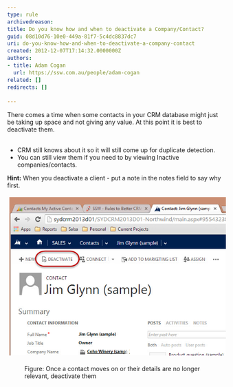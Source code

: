 ```yaml
---
type: rule
archivedreason: 
title: Do you know how and when to deactivate a Company/Contact?
guid: 08d10d76-10e0-449a-81f7-5c4dc8837dc7
uri: do-you-know-how-and-when-to-deactivate-a-company-contact
created: 2012-12-07T17:14:32.0000000Z
authors:
- title: Adam Cogan
  url: https://ssw.com.au/people/adam-cogan
related: []
redirects: []

---
```



There comes a time when some contacts in your CRM database might just be taking up space and not giving any value. At this point it is best to deactivate them.
<br><excerpt class='endintro'></excerpt><br>
<ul>
          <li>CRM still knows about it so it will still come up for duplicate detection.</li>
          <li>You can still view them if you need to by viewing Inactive companies/contacts.</li>
        </ul>
        <p>
          <b>Hint:</b> When you deactivate a client - put a note in the notes field to say
          why first.</p><p><img src="CRM-DeactivateContact.jpg" alt="CRM-DeactivateContact.jpg" style="margin:5px;" /><br></p><dd class="ssw15-rteElement-FigureNormal">​​​​​Figure: Once a contact moves on or their details are no longer relevant, deactivate them<br></dd>


